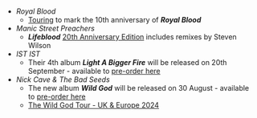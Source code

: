 #
- _Royal Blood_ 
  - [Touring](https://twitter.com/royalblooduk/status/1777244995059118447/photo/2) to mark the 10th anniversary of **_Royal Blood_**
- _Manic Street Preachers_
  - **_Lifeblood_** [20th Anniversary Edition](https://manicstreetpreachers.lnk.to/Lifeblood20) includes remixes by Steven Wilson
- _IST IST_
  - Their 4th album **_Light A Bigger Fire_** will be released on 20th September - available to [pre-order here](https://www.ististmusic.com/)
- _Nick Cave & The Bad Seeds_
  - The new album **_Wild God_** will be released on 30 August - available to [pre-order here](https://linktr.ee/nickcave)
  - [The Wild God Tour - UK & Europe 2024](https://www.nickcave.com/tour-dates/)